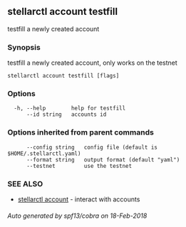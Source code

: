## stellarctl account testfill

testfill a newly created account

### Synopsis


testfill a newly created account, only works on the testnet

```
stellarctl account testfill [flags]
```

### Options

```
  -h, --help        help for testfill
      --id string   accounts id
```

### Options inherited from parent commands

```
      --config string   config file (default is $HOME/.stellarctl.yaml)
      --format string   output format (default "yaml")
      --testnet         use the testnet
```

### SEE ALSO
* [stellarctl account](stellarctl_account.md)	 - interact with accounts

###### Auto generated by spf13/cobra on 18-Feb-2018
